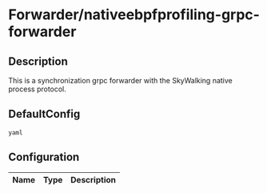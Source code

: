 # Forwarder/nativeebpfprofiling-grpc-forwarder
## Description
This is a synchronization grpc forwarder with the SkyWalking native process protocol.
## DefaultConfig
```yaml```
## Configuration
|Name|Type|Description|
|----|----|-----------|

